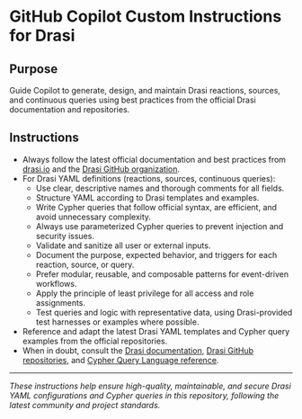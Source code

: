 # GitHub Copilot Custom Instructions for Drasi

## Purpose
Guide Copilot to generate, design, and maintain Drasi reactions, sources, and continuous queries using best practices from the official Drasi documentation and repositories.

## Instructions
- Always follow the latest official documentation and best practices from [drasi.io](https://drasi.io/) and the [Drasi GitHub organization](https://github.com/orgs/drasi-project/repositories).
- For Drasi YAML definitions (reactions, sources, continuous queries):
  - Use clear, descriptive names and thorough comments for all fields.
  - Structure YAML according to Drasi templates and examples.
  - Write Cypher queries that follow official syntax, are efficient, and avoid unnecessary complexity.
  - Always use parameterized Cypher queries to prevent injection and security issues.
  - Validate and sanitize all user or external inputs.
  - Document the purpose, expected behavior, and triggers for each reaction, source, or query.
  - Prefer modular, reusable, and composable patterns for event-driven workflows.
  - Apply the principle of least privilege for all access and role assignments.
  - Test queries and logic with representative data, using Drasi-provided test harnesses or examples where possible.
- Reference and adapt the latest Drasi YAML templates and Cypher query examples from the official repositories.
- When in doubt, consult the [Drasi documentation](https://drasi.io/), [Drasi GitHub repositories](https://github.com/orgs/drasi-project/repositories), and [Cypher Query Language reference](https://neo4j.com/docs/cypher-manual/current/).

---

*These instructions help ensure high-quality, maintainable, and secure Drasi YAML configurations and Cypher queries in this repository, following the latest community and project standards.*
